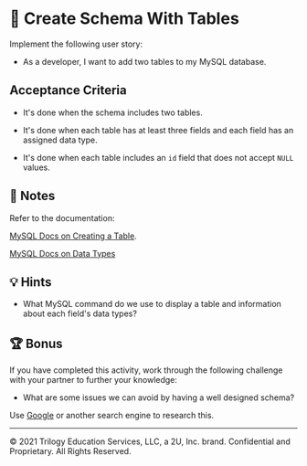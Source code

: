 # 📖 Create Schema With Tables

Implement the following user story:

* As a developer, I want to add two tables to my MySQL database. 

## Acceptance Criteria

* It's done when the schema includes two tables.

* It's done when each table has at least three fields and each field has an assigned data type.

* It's done when each table includes an `id` field that does not accept `NULL` values.

## 📝 Notes

Refer to the documentation: 

[MySQL Docs on Creating a Table](https://dev.mysql.com/doc/refman/8.0/en/creating-tables.html).

[MySQL Docs on Data Types](https://dev.mysql.com/doc/refman/8.0/en/data-types.html)

## 💡 Hints

* What MySQL command do we use to display a table and information about each field's data types? 

## 🏆 Bonus

If you have completed this activity, work through the following challenge with your partner to further your knowledge:

* What are some issues we can avoid by having a well designed schema?

Use [Google](https://www.google.com) or another search engine to research this.

---
© 2021 Trilogy Education Services, LLC, a 2U, Inc. brand. Confidential and Proprietary. All Rights Reserved.
